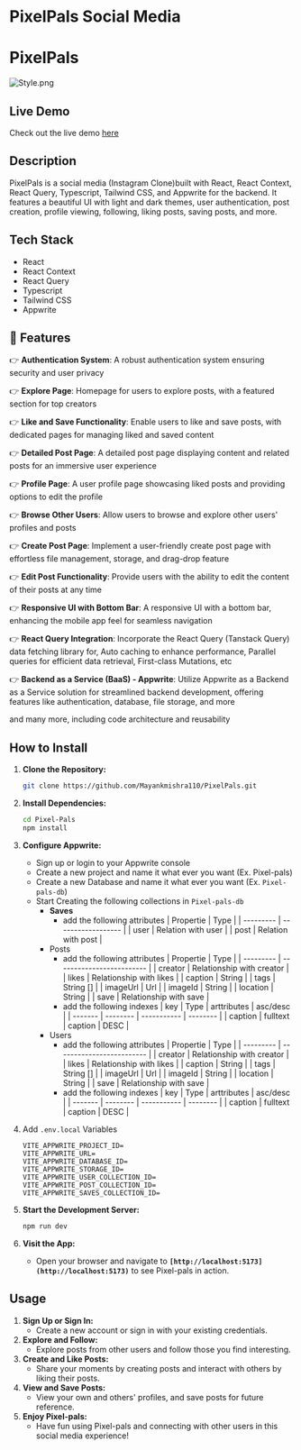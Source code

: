 # PixelPals Social Media

# **PixelPals**

![Style.png](<Screenshot (696).png>)


## **Live Demo**

Check out the live demo [here](https://pixels-pals.vercel.app/)

## **Description**

PixelPals is a social media (Instagram Clone)built with React, React Context, React Query, Typescript, Tailwind CSS, and Appwrite for the backend. It features a beautiful UI with light and dark themes, user authentication, post creation, profile viewing, following, liking posts, saving posts, and more.

## **Tech Stack**

- React
- React Context
- React Query
- Typescript
- Tailwind CSS
- Appwrite

## <a name="features">🔋 Features</a>

👉 **Authentication System**: A robust authentication system ensuring security and user privacy

👉 **Explore Page**: Homepage for users to explore posts, with a featured section for top creators

👉 **Like and Save Functionality**: Enable users to like and save posts, with dedicated pages for managing liked and saved content

👉 **Detailed Post Page**: A detailed post page displaying content and related posts for an immersive user experience

👉 **Profile Page**: A user profile page showcasing liked posts and providing options to edit the profile

👉 **Browse Other Users**: Allow users to browse and explore other users' profiles and posts

👉 **Create Post Page**: Implement a user-friendly create post page with effortless file management, storage, and drag-drop feature

👉 **Edit Post Functionality**: Provide users with the ability to edit the content of their posts at any time

👉 **Responsive UI with Bottom Bar**: A responsive UI with a bottom bar, enhancing the mobile app feel for seamless navigation

👉 **React Query Integration**: Incorporate the React Query (Tanstack Query) data fetching library for, Auto caching to enhance performance, Parallel queries for efficient data retrieval, First-class Mutations, etc

👉 **Backend as a Service (BaaS) - Appwrite**: Utilize Appwrite as a Backend as a Service solution for streamlined backend development, offering features like authentication, database, file storage, and more

and many more, including code architecture and reusability

## **How to Install**

1. **Clone the Repository:**

   ```bash
   git clone https://github.com/Mayankmishra110/PixelPals.git
   ```

2. **Install Dependencies:**

   ```bash
   cd Pixel-Pals
   npm install
   ```

3. **Configure Appwrite:**

   - Sign up or login to your Appwrite console
   - Create a new project and name it what ever you want (Ex. Pixel-pals)
   - Create a new Database and name it what ever you want (Ex. `Pixel-pals-db`)
   - Start Creating the following collections in `Pixel-pals-db`
     - **Saves**
       - add the following attributes
         | Propertie | Type |
         | --------- | ------------------ |
         | user | Relation with user |
         | post | Relation with post |
     - Posts
       - add the following attributes
         | Propertie | Type |
         | --------- | ------------------------- |
         | creator | Relationship with creator |
         | likes | Relationship with likes |
         | caption | String |
         | tags | String [] |
         | imageUrl | Url |
         | imageId | String |
         | location | String |
         | save | Relationship with save |
       - add the following indexes
         | key | Type | arttributes | asc/desc |
         | ------- | -------- | ----------- | -------- |
         | caption | fulltext | caption | DESC |
     - Users
       - add the following attributes
         | Propertie | Type |
         | --------- | ------------------------- |
         | creator | Relationship with creator |
         | likes | Relationship with likes |
         | caption | String |
         | tags | String [] |
         | imageUrl | Url |
         | imageId | String |
         | location | String |
         | save | Relationship with save |
       - add the following indexes
         | key | Type | arttributes | asc/desc |
         | ------- | -------- | ----------- | -------- |
         | caption | fulltext | caption | DESC |

4. Add `.env.local` Variables

   ```
   VITE_APPWRITE_PROJECT_ID=
   VITE_APPWRITE_URL=
   VITE_APPWRITE_DATABASE_ID=
   VITE_APPWRITE_STORAGE_ID=
   VITE_APPWRITE_USER_COLLECTION_ID=
   VITE_APPWRITE_POST_COLLECTION_ID=
   VITE_APPWRITE_SAVES_COLLECTION_ID=
   ```

5. **Start the Development Server:**

   ```bash
   npm run dev
   ```

6. **Visit the App:**
   - Open your browser and navigate to **`[http://localhost:5173](http://localhost:5173)`** to see Pixel-pals in action.

## **Usage**

1. **Sign Up or Sign In:**
   - Create a new account or sign in with your existing credentials.
2. **Explore and Follow:**
   - Explore posts from other users and follow those you find interesting.
3. **Create and Like Posts:**
   - Share your moments by creating posts and interact with others by liking their posts.
4. **View and Save Posts:**
   - View your own and others' profiles, and save posts for future reference.
5. **Enjoy Pixel-pals:**
   - Have fun using Pixel-pals and connecting with other users in this social media experience!
